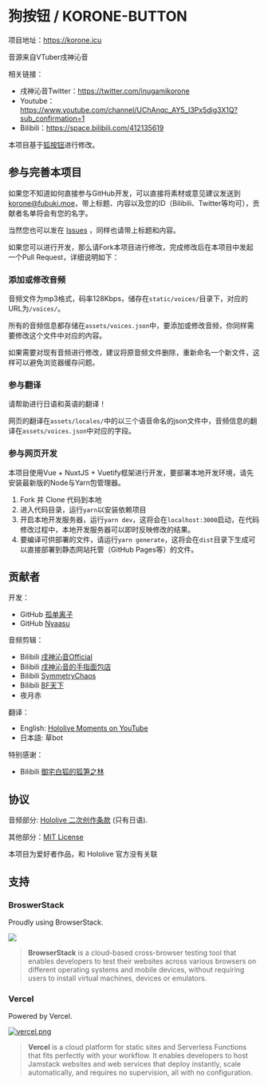 # 狗按钮 / KORONE-BUTTON

项目地址：<https://korone.icu>

音源来自VTuber戌神沁音

相关链接：
* 戌神沁音Twitter：<https://twitter.com/inugamikorone> 
* Youtube：<https://www.youtube.com/channel/UChAnqc_AY5_I3Px5dig3X1Q?sub_confirmation=1>  
* Bilibili：<https://space.bilibili.com/412135619>

本项目基于[狐按钮](https://github.com/oruyanke/fubuki-button)进行修改。

## 参与完善本项目

如果您不知道如何直接参与GitHub开发，可以直接将素材或意见建议发送到[korone@fubuki.moe](mailto:korone@fubuki.moe)，带上标题、内容以及您的ID（Bilibili、Twitter等均可），贡献者名单将会有您的名字。

当然您也可以发在 [Issues](https://github.com/oruyanke/korone-button/issues) ，同样也请带上标题和内容。

如果您可以进行开发，那么请Fork本项目进行修改，完成修改后在本项目中发起一个Pull Request，详细说明如下：

### 添加或修改音频

音频文件为mp3格式，码率128Kbps，储存在`static/voices/`目录下，对应的URL为`/voices/`。

所有的音频信息都存储在`assets/voices.json`中，要添加或修改音频，你同样需要修改这个文件中对应的内容。

如果需要对现有音频进行修改，建议将原音频文件删除，重新命名一个新文件，这样可以避免浏览器缓存问题。

### 参与翻译

请帮助进行日语和英语的翻译！

网页的翻译在`assets/locales/`中的以三个语音命名的json文件中，音频信息的翻译在`assets/voices.json`中对应的字段。

### 参与网页开发

本项目使用Vue + NuxtJS + Vuetify框架进行开发，要部署本地开发环境，请先安装最新版的Node与Yarn包管理器。

1. Fork 并 Clone 代码到本地
2. 进入代码目录，运行`yarn`以安装依赖项目
3. 开启本地开发服务器，运行`yarn dev`，这将会在`localhost:3000`启动，在代码修改过程中，本地开发服务器可以即时反映修改的结果。
4. 要编译可供部署的文件，请运行`yarn generate`，这将会在`dist`目录下生成可以直接部署到静态网站托管（GitHub Pages等）的文件。

## 贡献者

开发：

- GitHub [孤单离子](https://github.com/lonelyion)
- GitHub [Nyaasu](https://github.com/Nyaasu66)

音频剪辑：

- Bilibili [戌神沁音Official](https://space.bilibili.com/412135619)
- Bilibili [戌神沁音的手指面包店](https://space.bilibili.com/45070033)
- Bilibili [SymmetryChaos](https://space.bilibili.com/413787551)
- Bilibili [BF天下](https://space.bilibili.com/6433566)
- 夜月赤

翻译：

- English: [Hololive Moments on YouTube](https://www.youtube.com/channel/UCK4adPCSc8U1mhaJYbzZ-7w)
- 日本語: 草bot

特别感谢：

- Bilibili [御宅白狐的狐笋之林](https://space.bilibili.com/314977548)

## 协议

音频部分: [Hololive 二次创作条款](https://www.hololive.tv/terms) (只有日语).

其他部分：[MIT License](https://github.com/oruyanke/fubuki-button/blob/master/LICENSE)

本项目为爱好者作品，和 Hololive 官方没有关联

## 支持

### BroswerStack

Proudly using BrowserStack.

[![](https://i.loli.net/2017/09/27/59cbc16b0f8b4.png)](https://www.browserstack.com/)

> **BrowserStack** is a cloud-based cross-browser testing tool that enables developers to test their websites across various browsers on different operating systems and mobile devices, without requiring users to install virtual machines, devices or emulators.

### Vercel

Powered by Vercel.

[![vercel.png](https://i.loli.net/2020/07/18/rPah8FVmqBXL6dj.png)](https://www.vercel.com/?utm_source=fubuki-button)

> **​Vercel** is a cloud platform for static sites and Serverless Functions that fits perfectly with your workflow. It enables developers to host Jamstack websites and web services that deploy instantly, scale automatically, and requires no supervision, all with no configuration.
